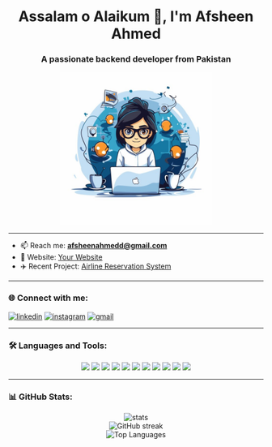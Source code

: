 <h1 align="center">Assalam o Alaikum 👋, I'm Afsheen Ahmed</h1>
<h3 align="center">A passionate backend developer from Pakistan</h3>

<p align="center">
  <img src="business-woman-working-laptop-office-vector-illustration-cartoon-style_1142-83018.jpg" alt="Working woman illustration" width="300" />
</p>

---

- 📫 Reach me: **afsheenahmedd@gmail.com**
- 🔗 Website: [Your Website](https://yourwebsite.com)
- ✈️ Recent Project: [Airline Reservation System](https://airlinereservationsystem.runasp.net/)


---

### 🌐 Connect with me:

<p align="left">
<a href="https://www.linkedin.com/in/afsheenahmedd" target="blank"><img align="center" src="https://cdn.jsdelivr.net/npm/simple-icons@v3/icons/linkedin.svg" alt="linkedin" height="30" width="40" /></a>
<a href="https://instagram.com/yourprofile" target="blank"><img align="center" src="https://cdn.jsdelivr.net/npm/simple-icons@v3/icons/instagram.svg" alt="instagram" height="30" width="40" /></a>
<a href="mailto:afsheenahmedd@gmail.com"><img align="center" src="https://cdn.jsdelivr.net/npm/simple-icons@v3/icons/gmail.svg" alt="gmail" height="30" width="40" /></a>
</p>

---

### 🛠️ Languages and Tools:

<p align="center">
  <img src="https://img.shields.io/badge/PHP-777BB4?style=flat&logo=php&logoColor=white"/>
  <img src="https://img.shields.io/badge/Laravel-E74430?style=flat&logo=laravel&logoColor=white"/>
  <img src="https://img.shields.io/badge/MySQL-4479A1?style=flat&logo=mysql&logoColor=white"/>
  <img src="https://img.shields.io/badge/SQL-CC2927?style=flat&logo=microsoftsqlserver&logoColor=white"/>
  <img src="https://img.shields.io/badge/C%23-239120?style=flat&logo=c-sharp&logoColor=white"/>
  <img src="https://img.shields.io/badge/WordPress-21759B?style=flat&logo=wordpress&logoColor=white"/>
  <img src="https://img.shields.io/badge/JavaScript-F7DF1E?style=flat&logo=javascript&logoColor=black"/>
  <img src="https://img.shields.io/badge/HTML5-E34F26?style=flat&logo=html5&logoColor=white"/>
  <img src="https://img.shields.io/badge/CSS3-1572B6?style=flat&logo=css3&logoColor=white"/>
  <img src="https://img.shields.io/badge/Bootstrap-7952B3?style=flat&logo=bootstrap&logoColor=white"/>
  <img src="https://img.shields.io/badge/Tailwind_CSS-38B2AC?style=flat&logo=tailwind-css&logoColor=white"/>
</p>

---

### 📊 GitHub Stats:

<p align="center">
  <img src="https://github-readme-stats.vercel.app/api?username=yourusername&show_icons=true&locale=en" alt="stats" />
  <br/>
  <img src="https://streak-stats.demolab.com?user=yourusername&theme=default" alt="GitHub streak" />
  <br/>
  <img src="https://github-readme-stats.vercel.app/api/top-langs?username=yourusername&layout=compact" alt="Top Languages" />
</p
